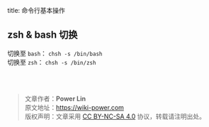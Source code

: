 title: 命令行基本操作

## zsh & bash 切换

切换至 `bash`： `chsh -s /bin/bash`  
切换至 `zsh`： `chsh -s /bin/zsh`

<br />

<br />

> 文章作者：**Power Lin**  
> 原文地址：<https://wiki-power.com>  
> 版权声明：文章采用 [CC BY-NC-SA 4.0](https://creativecommons.org/licenses/by/4.0/deed.zh) 协议，转载请注明出处。
